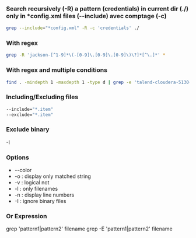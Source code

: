 ### Search recursively (-R) a pattern (credentials) in current dir (./) only in \*config.xml files (--include) avec comptage (-c)

```bash
grep --include="*config.xml" -R -c 'credentials' ./
```

### With regex

```bash
grep -R 'jackson-[^1-9]*\(-[0-9]\.[0-9]\.[0-9]\)\?]*[^\.]*' *
```

### With regex and multiple conditions

```bash
find . -mindepth 1 -maxdepth 1 -type d | grep -e 'talend-cloudera-5130-from-540-hadoop-spark' -e 'tuj1'
```

### Including/Excluding files

```bash
--include="*.item"
--exclude="*.item"
```

### Exclude binary

-I

### Options

- --color
- -o : display only matched string
- -v : logical not
- -l : only filenames
- -n : display line numbers
- -I : ignore binary files

### Or Expression

grep 'pattern1\|pattern2' filename
grep -E 'pattern1|pattern2' filename
